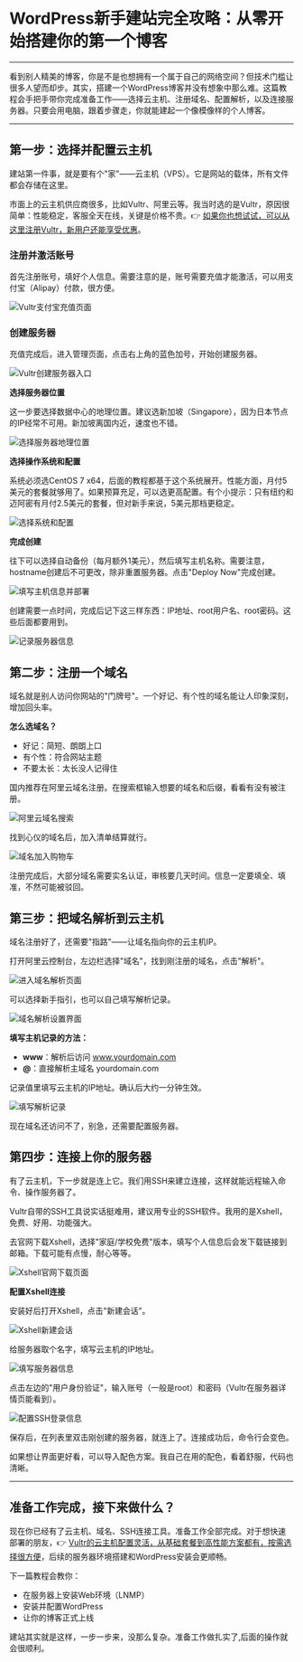 # WordPress新手建站完全攻略：从零开始搭建你的第一个博客

---

看到别人精美的博客，你是不是也想拥有一个属于自己的网络空间？但技术门槛让很多人望而却步。其实，搭建一个WordPress博客并没有想象中那么难。这篇教程会手把手带你完成准备工作——选择云主机、注册域名、配置解析，以及连接服务器。只要会用电脑，跟着步骤走，你就能建起一个像模像样的个人博客。

---

## 第一步：选择并配置云主机

建站第一件事，就是要有个"家"——云主机（VPS）。它是网站的载体，所有文件都会存储在这里。

市面上的云主机供应商很多，比如Vultr、阿里云等。我当时选的是Vultr，原因很简单：性能稳定，客服全天在线，关键是价格不贵。👉 [如果你也想试试，可以从这里注册Vultr，新用户还能享受优惠](https://www.vultr.com/?ref=9738262-9J)。

### 注册并激活账号

首先注册账号，填好个人信息。需要注意的是，账号需要充值才能激活，可以用支付宝（Alipay）付款，很方便。

![Vultr支付宝充值页面](image/872968064460.webp)

### 创建服务器

充值完成后，进入管理页面，点击右上角的蓝色加号，开始创建服务器。

![Vultr创建服务器入口](image/246977389.webp)

**选择服务器位置**

这一步要选择数据中心的地理位置。建议选新加坡（Singapore），因为日本节点的IP经常不可用。新加坡离国内近，速度也不错。

![选择服务器地理位置](image/89008954.webp)

**选择操作系统和配置**

系统必须选CentOS 7 x64，后面的教程都基于这个系统展开。性能方面，月付5美元的套餐就够用了。如果预算充足，可以选更高配置。有个小提示：只有纽约和迈阿密有月付2.5美元的套餐，但对新手来说，5美元那档更稳定。

![选择系统和配置](image/3427337810199.webp)

**完成创建**

往下可以选择自动备份（每月额外1美元），然后填写主机名称。需要注意，hostname创建后不可更改，除非重置服务器。点击"Deploy Now"完成创建。

![填写主机信息并部署](image/184507398.webp)

创建需要一点时间，完成后记下这三样东西：IP地址、root用户名、root密码。这些后面都要用到。

![记录服务器信息](image/44842027442.webp)

## 第二步：注册一个域名

域名就是别人访问你网站的"门牌号"。一个好记、有个性的域名能让人印象深刻，增加回头率。

**怎么选域名？**

- 好记：简短、朗朗上口
- 有个性：符合网站主题
- 不要太长：太长没人记得住

国内推荐在阿里云域名注册。在搜索框输入想要的域名和后缀，看看有没有被注册。

![阿里云域名搜索](image/99041866294074.webp)

找到心仪的域名后，加入清单结算就行。

![域名加入购物车](image/70754954193683.webp)

注册完成后，大部分域名需要实名认证，审核要几天时间。信息一定要填全、填准，不然可能被驳回。

## 第三步：把域名解析到云主机

域名注册好了，还需要"指路"——让域名指向你的云主机IP。

打开阿里云控制台，左边栏选择"域名"，找到刚注册的域名，点击"解析"。

![进入域名解析页面](image/3732955337930.webp)

可以选择新手指引，也可以自己填写解析记录。

![域名解析设置界面](image/320428595480968.webp)

**填写主机记录的方法：**

- **www**：解析后访问 www.yourdomain.com
- **@**：直接解析主域名 yourdomain.com

记录值里填写云主机的IP地址。确认后大约一分钟生效。

![填写解析记录](image/435862310826127.webp)

现在域名还访问不了，别急，还需要配置服务器。

## 第四步：连接上你的服务器

有了云主机，下一步就是连上它。我们用SSH来建立连接，这样就能远程输入命令、操作服务器了。

Vultr自带的SSH工具说实话挺难用，建议用专业的SSH软件。我用的是Xshell，免费、好用、功能强大。

去官网下载Xshell，选择"家庭/学校免费"版本，填写个人信息后会发下载链接到邮箱。下载可能有点慢，耐心等等。

![Xshell官网下载页面](image/449940852455261.webp)

**配置Xshell连接**

安装好后打开Xshell，点击"新建会话"。

![Xshell新建会话](image/1124132146119461.webp)

给服务器取个名字，填写云主机的IP地址。

![填写服务器信息](image/46100723741722.webp)

点击左边的"用户身份验证"，输入账号（一般是root）和密码（Vultr在服务器详情页能看到）。

![配置SSH登录信息](image/19004764905.webp)

保存后，在列表里双击刚创建的服务器，就连上了。连接成功后，命令行会变色。

如果想让界面更好看，可以导入配色方案。我自己在用的配色，看着舒服，代码也清晰。

---

## 准备工作完成，接下来做什么？

现在你已经有了云主机、域名、SSH连接工具。准备工作全部完成。对于想快速部署的朋友，👉 [Vultr的云主机配置灵活，从基础套餐到高性能方案都有，按需选择很方便](https://www.vultr.com/?ref=9738262-9J)，后续的服务器环境搭建和WordPress安装会更顺畅。

下一篇教程会教你：
- 在服务器上安装Web环境（LNMP）
- 安装并配置WordPress
- 让你的博客正式上线

建站其实就是这样，一步一步来，没那么复杂。准备工作做扎实了,后面的操作就会很顺利。
